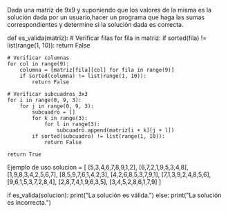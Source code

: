 Dada una matriz de 9x9 y suponiendo que los valores de la misma es la solución dada por un usuario,hacer un programa que haga las sumas correspondientes y determine si la solución dada es correcta.




def es_valida(matriz):
    # Verificar filas
    for fila in matriz:
        if sorted(fila) != list(range(1, 10)):
            return False

    # Verificar columnas
    for col in range(9):
        columna = [matriz[fila][col] for fila in range(9)]
        if sorted(columna) != list(range(1, 10)):
            return False

    # Verificar subcuadros 3x3
    for i in range(0, 9, 3):
        for j in range(0, 9, 3):
            subcuadro = []
            for k in range(3):
                for l in range(3):
                    subcuadro.append(matriz[i + k][j + l])
            if sorted(subcuadro) != list(range(1, 10)):
                return False

    return True

Ejemplo de uso
solucion = [
    [5,3,4,6,7,8,9,1,2],
    [6,7,2,1,9,5,3,4,8],
    [1,9,8,3,4,2,5,6,7],
    [8,5,9,7,6,1,4,2,3],
    [4,2,6,8,5,3,7,9,1],
    [7,1,3,9,2,4,8,5,6],
    [9,6,1,5,3,7,2,8,4],
    [2,8,7,4,1,9,6,3,5],
    [3,4,5,2,8,6,1,7,9]
]

if es_valida(solucion):
    print("La solución es válida.")
else:
    print("La solución es incorrecta.")
